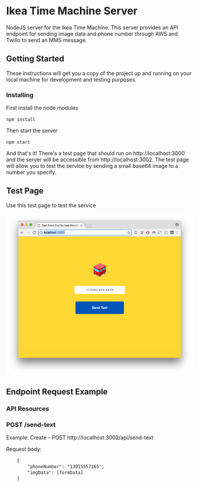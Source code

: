 # Ikea Time Machine Server

NodeJS server for the Ikea Time Machine. This server provides an API endpoint for sending image data and phone number through AWS and Twilio to send an MMS message.

## Getting Started

These instructions will get you a copy of the project up and running on your local machine for development and testing purposes.


### Installing

First install the node modules

```
npm install
```

Then start the server

```
npm start
```

And that's it! There's a test page that should run on http://localhost:3000 and the server will be accessible from http://localhost:3002. The test page will allow you to test the service by sending a small base64 image to a number you specify.


## Test Page
Use this test page to test the service

![test page](src/test_frontend/test_page.png)


## Endpoint Request Example

### API Resources

### POST /send-text

Example: Create – POST  http://localhost:3002/api/send-text

Request body:

    
        {
            "phoneNumber": "13015557165",
            "imgData": [formData]
        }
 


